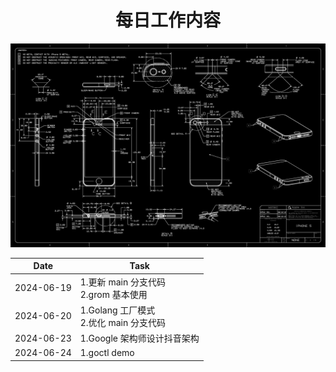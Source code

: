 <center><h1>每日工作内容</h1></center>

![本地路径](index2.jpg "index")

| Date       | Task                                        |
| ---------- | ------------------------------------------- |
| 2024-06-19 | 1.更新 main 分支代码<br />2.grom 基本使用   |
| 2024-06-20 | 1.Golang 工厂模式<br />2.优化 main 分支代码 |
| 2024-06-23 | 1.Google 架构师设计抖音架构                 |
| 2024-06-24 | 1.goctl demo                                |
